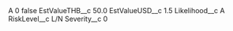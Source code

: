 <?xml version="1.0" encoding="UTF-8"?>
<CustomMetadata xmlns="http://soap.sforce.com/2006/04/metadata" xmlns:xsi="http://www.w3.org/2001/XMLSchema-instance" xmlns:xsd="http://www.w3.org/2001/XMLSchema">
    <label>A 0</label>
    <protected>false</protected>
    <values>
        <field>EstValueTHB__c</field>
        <value xsi:type="xsd:double">50.0</value>
    </values>
    <values>
        <field>EstValueUSD__c</field>
        <value xsi:type="xsd:double">1.5</value>
    </values>
    <values>
        <field>Likelihood__c</field>
        <value xsi:type="xsd:string">A</value>
    </values>
    <values>
        <field>RiskLevel__c</field>
        <value xsi:type="xsd:string">L/N</value>
    </values>
    <values>
        <field>Severity__c</field>
        <value xsi:type="xsd:string">0</value>
    </values>
</CustomMetadata>
